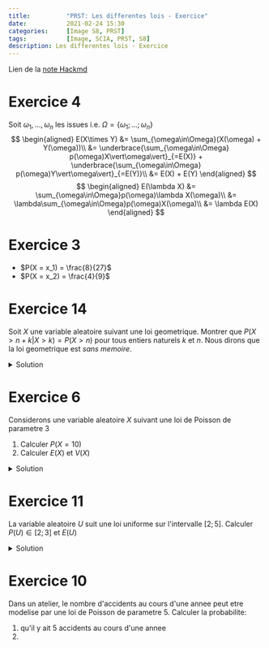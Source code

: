 ```yaml
---
title:          "PRST: Les differentes lois - Exercice"
date:           2021-02-24 15:30
categories:     [Image S8, PRST]
tags:           [Image, SCIA, PRST, S8]
description: Les differentes lois - Exercice
---
```

Lien de la [note Hackmd](https://hackmd.io/@lemasymasa/r1o44y4Md)

# Exercice 4
Soit $\omega_1,...,\omega_n$ les issues i.e.
$\Omega = \{\omega_1;...;\omega_n\}$
$$
\begin{aligned}
E(X\times Y) &= \sum_{\omega\in\Omega}(X(\omega) + Y(\omega))\\
&= \underbrace{\sum_{\omega\in\Omega} p(\omega)X\vert\omega\vert}_{=E(X)} + \underbrace{\sum_{\omega\in\Omega} p(\omega)Y\vert\omega\vert}_{=E(Y)}\\
&= E(X) + E(Y)
\end{aligned}
$$
$$
\begin{aligned}
E(\lambda X) &= \sum_{\omega\in\Omega}p(\omega)\lambda X(\omega)\\
&= \lambda\sum_{\omega\in\Omega}p(\omega)X(\omega)\\
&= \lambda E(X)
\end{aligned}
$$

# Exercice 3
- $P(X = x_1) = \frac{8}{27}$
- $P(X = x_2) = \frac{4}{9}$

# Exercice 14
Soit $X$ une variable aleatoire suivant une loi geometrique. Montrer que $P(X\gt n+k\vert X\gt k) = P(X\gt n)$ pour tous entiers naturels $k$ et $n$.
Nous dirons que la loi geometrique est *sans memoire*.


<details markdown="1">
<summary>Solution</summary>
Soient $n$ et $k$ deux entiers naturels.

$$
\begin{aligned}
P(X\gt n) &= \sum_{k\gt n} pq^{k-1}\\
&= pq^n + pq^{n+2} +...\\
&= pq^n(1+q+q^2+...)
\end{aligned}
$$

Or $\sum_{k\ge0}q^k=\frac{1}{1-q}$ pour $0\le q\lt1$

D'ou:

$$
P(X\gt n) = pq^n\times\frac{1}{1-q} = pq^n\times\frac{1}{p} = q^n
$$

Ainsi:

$$
P(X\gt n+k\vert X\gt k) = \frac{P(\{X=n+k\}\cap\{x\gt k\})}{P(X\gt k)}
$$

Or $\{X=n+k\}\cap\{x\gt k\} = \{X\gt n+k\}$

D'ou:

$$
P(X\gt n + k) = \frac{P(X\gt n + k)}{P(X\gt k)} = \frac{q^{n+k}}{q^k} = q^n = P(X\gt n)
$$
</details>

# Exercice 6
Considerons une variable aleatoire $X$ suivant une loi de Poisson de parametre 3
1. Calculer $P(X=10)$
2. Calculer $E(X)$ et $V(X)$


<details markdown="1">
<summary>Solution</summary>
$$
P(X=10) = e^{-3}\times\frac{3^{10}}{10!}\\
E(X) = V(X) = 3
$$
</details>

# Exercice 11
La variable aleatoire $U$ suit une loi uniforme sur l'intervalle $[2;5]$.
Calculer $P(U)\in[2;3]$ et $E(U)$

<details markdown="1">
<summary>Solution</summary>
$P(U) = \frac{1}{3}$
</details>

# Exercice 10
Dans un atelier, le nombre d'accidents au cours d'une annee peut etre modelise par une loi de Poisson de parametre 5. Calculer la probabilite:
1. qu'il y ait 5 accidents au cours d'une annee
2. 